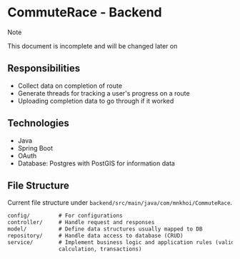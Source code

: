 # CommuteRace - Backend

> [!NOTE]
> This document is incomplete and will be changed later on

## Responsibilities

- Collect data on completion of route
- Generate threads for tracking a user's progress on a route
- Uploading completion data to go through if it worked

## Technologies

- Java
- Spring Boot
- OAuth
- Database: Postgres with PostGIS for information data

## File Structure

Current file structure under `backend/src/main/java/com/mnkhoi/CommuteRace`.

```md
config/         # For configurations
controller/     # Handle request and responses
model/          # Define data structures usually mapped to DB
repository/     # Handle data access to database (CRUD)
service/        # Implement business logic and application rules (validation, 
                calculation, transactions)
```
